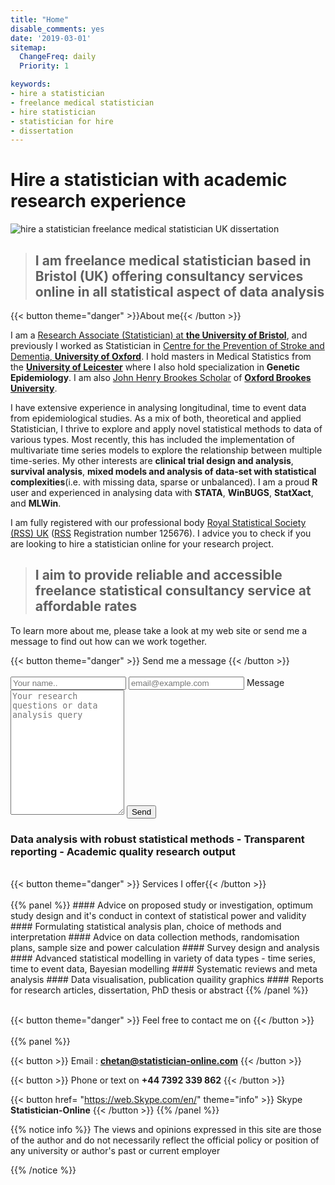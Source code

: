 ```yaml
---
title: "Home"
disable_comments: yes
date: '2019-03-01'
sitemap:
  ChangeFreq: daily
  Priority: 1

keywords:
- hire a statistician
- freelance medical statistician
- hire statistician
- statistician for hire 
- dissertation
---
```

# Hire a statistician with academic research experience

<img alt="hire a statistician freelance medical statistician UK dissertation" src="/images/bio.png" title=“Chetan-Prajapati”/>


> ## I am freelance medical statistician based in Bristol (UK) offering consultancy services online in all statistical aspect of data analysis


{{< button theme="danger" >}}About me{{< /button >}}

I am a [Research Associate (Statistician) at **the University of Bristol**](http://www.bristol.ac.uk/clinical-sciences/people/chetan-a-prajapati/index.html), and previously I worked as Statistician in [Centre for the Prevention of Stroke and Dementia, **University of Oxford**](https://www.ndcn.ox.ac.uk/divisions/cpsd). I hold masters in Medical Statistics from the [**University of Leicester**](https://le.ac.uk) where I also hold specialization in **Genetic Epidemiology**. I am also [John Henry Brookes Scholar](https://www.brookes.ac.uk/studying-at-brookes/finance/postgraduate-finance---uk-and-eu-students/sources-of-funding-for-postgraduate-uk-and-eu-students/) of [**Oxford Brookes University**](https://www.brookes.ac.uk/courses/postgraduate/public-health/). 

I have extensive experience in analysing longitudinal, time to event data from epidemiological studies. As a mix of both, theoretical and applied Statistician, I thrive to explore and apply novel statistical methods to data of various types. Most recently, this has included the implementation of multivariate time series models to explore the relationship between multiple time-series. My other interests are **clinical trial design and analysis**, **survival analysis**, **mixed models and analysis of data-set with statistical complexities**(i.e. with missing data, sparse or unbalanced).  I am a proud **R** user and experienced in analysing data with **STATA**, **WinBUGS**, **StatXact**, and **MLWin**.

I am fully registered with our professional body [Royal Statistical Society (RSS) UK](https://www.rss.org.uk/) ([RSS](http://www.rss.org.uk/RSS/pro_dev/pro_awards/Graduate_statistician/Prof%20reg/Prof_Reg_G.aspx?hkey=6f3595d4-6887-46ea-8025-ebb2daae7dc2) Registration number 125676). I advice you to check if you are looking to hire a statistician online for your research project.

> ## I aim to provide reliable and accessible freelance statistical consultancy service at affordable rates 

To learn more about me, please take a look at my web site or send me a message to find out how can we work together.
<form action="/thankyou" method="post" name="Contact" data-netlify="true" netlify-honeypot="bot-field" netlify >
    {{< button theme="danger" >}} Send me a message {{< /button >}}
    <br>
    <br>
    <input type="text" id="name" name="Your name" placeholder="Your name.. ">
    <input type="text" id="email" name="email" placeholder="email@example.com">
    <label for="message">Message</label>
    <textarea id="message" name="message" placeholder="Your research questions or data analysis query" style="height: 200px"></textarea>
    <input type="submit" value="Send" style="">
</form>

### Data analysis with robust statistical methods - Transparent reporting - Academic quality research output

<br>
{{< button theme="danger" >}} Services I offer{{< /button >}}
<br>
<br>
{{% panel %}}
#### Advice on proposed study or investigation, optimum study design and it's conduct in context of statistical power and validity
#### Formulating statistical analysis plan, choice of methods and interpretation 
#### Advice on data collection methods, randomisation plans, sample size and power calculation 
#### Survey design and analysis
#### Advanced statistical modelling in variety of data types - time series, time to event data, Bayesian modelling
#### Systematic reviews and meta analysis
#### Data visualisation, publication quaility graphics
#### Reports for research articles, dissertation, PhD thesis or abstract
{{% /panel %}}

<br>
<br>

{{< button theme="danger" >}} Feel free to contact me on {{< /button >}}
<br>
<br>
{{% panel %}}

{{< button >}} Email : **chetan@statistician-online.com** {{< /button >}}

{{< button >}} Phone or text on **+44 7392 339 862**  {{< /button >}}

{{< button href= "https://web.Skype.com/en/" theme="info" >}} Skype **Statistician-Online** {{< /button >}}
{{% /panel %}}





{{% notice info %}}
The views and opinions expressed in this site are those of the author and do not necessarily reflect the official policy or position of any university or author's past or current employer

{{% /notice %}}